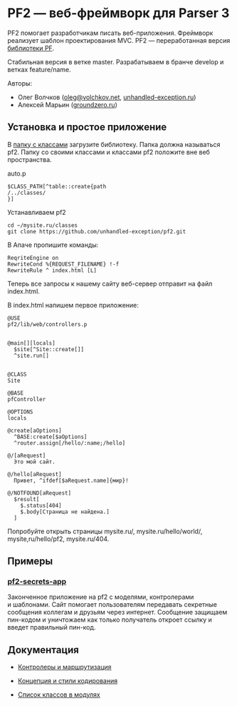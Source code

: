 PF2 — веб-фреймворк для Parser 3
================================

PF2 помогает разработчикам писать веб-приложения. Фреймворк реализует шаблон проектирования MVC. PF2 — переработанная версия [библиотеки PF](https://bitbucket.org/ovolchkov/parser3-pf).

Стабильная версия в ветке master. Разрабатываем в бранче develop и ветках feature/name.

Авторы:
* Олег Волчков ([oleg@volchkov.net](mailto:oleg@volchkov.net), [unhandled-exception.ru](http://unhandled-exception.ru))
* Алексей Марьин ([groundzero.ru](http://groundzero.ru))

## Установка и простое приложение

В [папку с классами](http://www.parser.ru/docs/lang/app1pathclass.htm) загрузите библиотеку. Папка должна называться pf2. Папку со своими классами и классами pf2 положите вне веб пространства.

auto.p
```
$CLASS_PATH[^table::create{path
/../classes/
}]
```

Устанавливаем pf2
```
cd ~/mysite.ru/classes
git clone https://github.com/unhandled-exception/pf2.git
```

В Апаче пропишите команды:
```
ReqriteEngine on
RewriteCond %{REQUEST_FILENAME} !-f
RewriteRule ^ index.html [L]
```

Теперь все запросы к нашему сайту веб-сервер отправит на файл index.html.

В index.html напишем первое приложение:

```
@USE
pf2/lib/web/controllers.p


@main[][locals]
  $site[^Site::create[]]
  ^site.run[]


@CLASS
Site

@BASE
pfController

@OPTIONS
locals

@create[aOptions]
  ^BASE:create[$aOptions]
  ^router.assign[/hello/:name;/hello]

@/[aRequest]
  Это мой сайт.

@/hello[aRequest]
  Привет, ^ifdef[$aRequest.name]{мир}!

@/NOTFOUND[aRequest]
  $result[
    $.status[404]
    $.body[Страница не найдена.]
  ]
```

Попробуйте открыть страницы mysite.ru/, mysite.ru/hello/world/, mysite,ru/hello/pf2, mysite.ru/404.

## Примеры

### [pf2-secrets-app](https://github.com/unhandled-exception/pf2-secrets-app)

Законченное приложение на pf2 с моделями, контролерами и шаблонами. Сайт помогает пользователям передавать секретные сообщения коллегам и друзьям через интернет. Сообщение защищаем пин-кодом и уничтожаем как только получатель откроет ссылку и введет правильный пин-код.

## Документация

* [Контролеры и маршрутизация](docs/controllers.md)

* [Концепция и стили кодирования](docs/concepts.md)
* [Список классов в модулях](classes.md)

